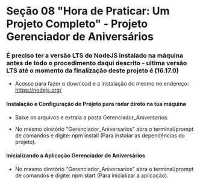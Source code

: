 # Seção 08 "Hora de Praticar: Um Projeto Completo" - Projeto Gerenciador de Aniversários

### É preciso ter a versão LTS do NodeJS instalado na máquina antes de todo o procedimento daqui descrito - ultima versão LTS até o momento da finalização deste projeto é (16.17.0)

- Acesse para fazer o download e a instalação do mesmo no endereço: https://nodejs.org/

#### Instalação e Configuração do Projeto para rodar direto na tua máquina

- Baixe os arquivos e extraia a pasta Gerenciador_Aniversarios.

- No mesmo diretório "Gerenciador_Aniversarios" abra o terminal/prompt de comandos e digite: npm install (Para instalar as dependências do projeto).

#### Inicializando a Aplicação Gerenciador de Aniversários

- No mesmo diretório "Gerenciador_Aniversarios" abra o terminal/prompt de comandos e digite: npm start (Para inicializar a aplicação).
